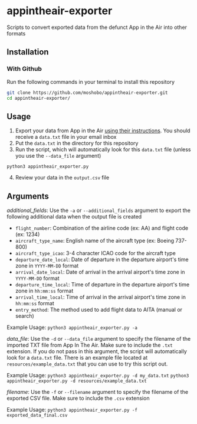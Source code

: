 # appintheair-exporter
Scripts to convert exported data from the defunct App in the Air into other formats

## Installation

### With Github
Run the following commands in your terminal to install this repository

```bash
git clone https://github.com/moshobo/appintheair-exporter.git
cd appintheair-exporter/
```

## Usage
1. Export your data from App in the Air [using their instructions](https://appintheair.com/shutdown/). You should receive a `data.txt` file in your email inbox
2. Put the `data.txt` in the directory for this repository
3. Run the script, which will automatically look for this `data.txt` file (unless you use the `--data_file` argument)

`python3 appintheair_exporter.py`

4. Review your data in the `output.csv` file

## Arguments
*additional_fields*: Use the `-a` or `--additional_fields` argument to export the following additional data when the output file is created
* `flight_number`: Combination of the airline code (ex: AA) and flight code (ex: 1234) 
* `aircraft_type_name`: English name of the aircraft type (ex: Boeing 737-800)
* `aircraft_type_icao`: 3-4 character ICAO code for the aircraft type
* `departure_date_local`: Date of departure in the departure airport's time zone in `YYYY-MM-DD` format
* `arrival_date_local`: Date of arrival in the arrival airport's time zone in `YYYY-MM-DD` format
* `departure_time_local`: Time of departure in the departure airport's time zone in `hh:mm:ss` format
* `arrival_time_local`: Time of arrival in the arrival airport's time zone in `hh:mm:ss` format
* `entry_method`: The method used to add flight data to AITA (manual or search)

Example Usage:
`python3 appintheair_exporter.py -a`

*data_file*: Use the `-d` or `--data_file` argument to specify the filename of the imported TXT file from App In The Air. Make sure to include the `.txt` extension. If you do not pass in this argument, the script will automatically look for a `data.txt` file. There is an example file located at `resources/example_data.txt` that you can use to try this script out.

Example Usage:
`python3 appintheair_exporter.py -d my_data.txt`
`python3 appintheair_exporter.py -d resources/example_data.txt`

*filename*: Use the `-f` or `--filename` argument to specify the filename of the exported CSV file. Make sure to include the `.csv` extension

Example Usage:
`python3 appintheair_exporter.py -f exported_data_final.csv`
